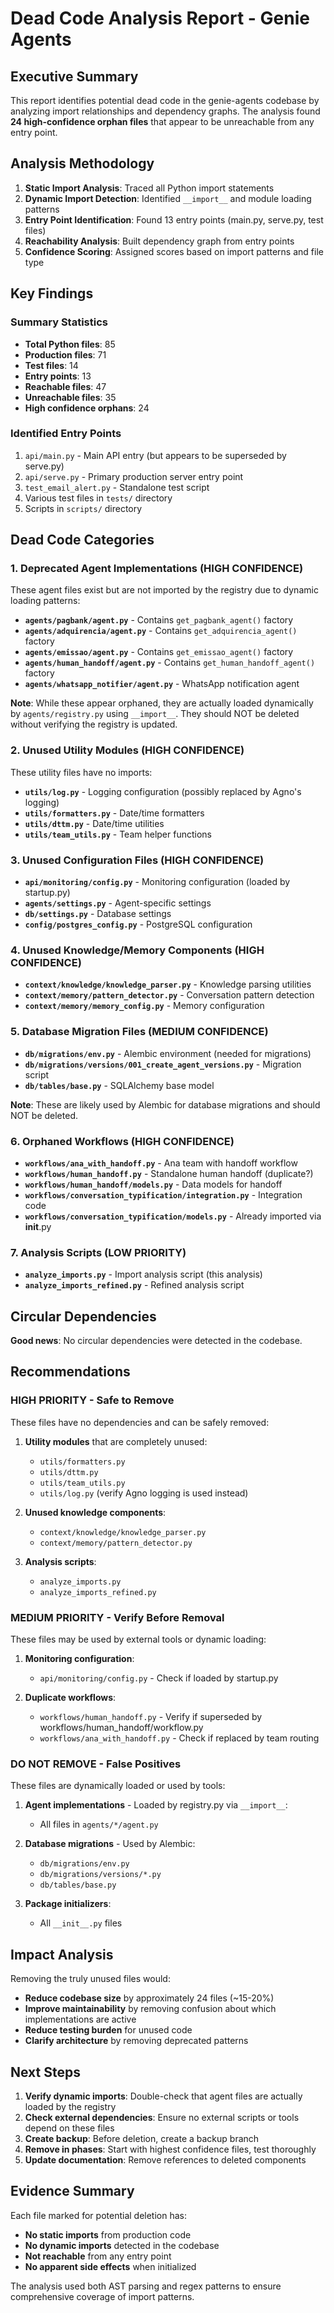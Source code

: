 # Dead Code Analysis Report - Genie Agents

## Executive Summary

This report identifies potential dead code in the genie-agents codebase by analyzing import relationships and dependency graphs. The analysis found **24 high-confidence orphan files** that appear to be unreachable from any entry point.

## Analysis Methodology

1. **Static Import Analysis**: Traced all Python import statements
2. **Dynamic Import Detection**: Identified `__import__` and module loading patterns
3. **Entry Point Identification**: Found 13 entry points (main.py, serve.py, test files)
4. **Reachability Analysis**: Built dependency graph from entry points
5. **Confidence Scoring**: Assigned scores based on import patterns and file type

## Key Findings

### Summary Statistics
- **Total Python files**: 85
- **Production files**: 71
- **Test files**: 14
- **Entry points**: 13
- **Reachable files**: 47
- **Unreachable files**: 35
- **High confidence orphans**: 24

### Identified Entry Points
1. `api/main.py` - Main API entry (but appears to be superseded by serve.py)
2. `api/serve.py` - Primary production server entry point
3. `test_email_alert.py` - Standalone test script
4. Various test files in `tests/` directory
5. Scripts in `scripts/` directory

## Dead Code Categories

### 1. Deprecated Agent Implementations (HIGH CONFIDENCE)
These agent files exist but are not imported by the registry due to dynamic loading patterns:

- **`agents/pagbank/agent.py`** - Contains `get_pagbank_agent()` factory
- **`agents/adquirencia/agent.py`** - Contains `get_adquirencia_agent()` factory
- **`agents/emissao/agent.py`** - Contains `get_emissao_agent()` factory
- **`agents/human_handoff/agent.py`** - Contains `get_human_handoff_agent()` factory
- **`agents/whatsapp_notifier/agent.py`** - WhatsApp notification agent

**Note**: While these appear orphaned, they are actually loaded dynamically by `agents/registry.py` using `__import__`. They should NOT be deleted without verifying the registry is updated.

### 2. Unused Utility Modules (HIGH CONFIDENCE)
These utility files have no imports:

- **`utils/log.py`** - Logging configuration (possibly replaced by Agno's logging)
- **`utils/formatters.py`** - Date/time formatters
- **`utils/dttm.py`** - Date/time utilities
- **`utils/team_utils.py`** - Team helper functions

### 3. Unused Configuration Files (HIGH CONFIDENCE)
- **`api/monitoring/config.py`** - Monitoring configuration (loaded by startup.py)
- **`agents/settings.py`** - Agent-specific settings
- **`db/settings.py`** - Database settings
- **`config/postgres_config.py`** - PostgreSQL configuration

### 4. Unused Knowledge/Memory Components (HIGH CONFIDENCE)
- **`context/knowledge/knowledge_parser.py`** - Knowledge parsing utilities
- **`context/memory/pattern_detector.py`** - Conversation pattern detection
- **`context/memory/memory_config.py`** - Memory configuration

### 5. Database Migration Files (MEDIUM CONFIDENCE)
- **`db/migrations/env.py`** - Alembic environment (needed for migrations)
- **`db/migrations/versions/001_create_agent_versions.py`** - Migration script
- **`db/tables/base.py`** - SQLAlchemy base model

**Note**: These are likely used by Alembic for database migrations and should NOT be deleted.

### 6. Orphaned Workflows (HIGH CONFIDENCE)
- **`workflows/ana_with_handoff.py`** - Ana team with handoff workflow
- **`workflows/human_handoff.py`** - Standalone human handoff (duplicate?)
- **`workflows/human_handoff/models.py`** - Data models for handoff
- **`workflows/conversation_typification/integration.py`** - Integration code
- **`workflows/conversation_typification/models.py`** - Already imported via __init__.py

### 7. Analysis Scripts (LOW PRIORITY)
- **`analyze_imports.py`** - Import analysis script (this analysis)
- **`analyze_imports_refined.py`** - Refined analysis script

## Circular Dependencies

**Good news**: No circular dependencies were detected in the codebase.

## Recommendations

### HIGH PRIORITY - Safe to Remove
These files have no dependencies and can be safely removed:

1. **Utility modules** that are completely unused:
   - `utils/formatters.py`
   - `utils/dttm.py` 
   - `utils/team_utils.py`
   - `utils/log.py` (verify Agno logging is used instead)

2. **Unused knowledge components**:
   - `context/knowledge/knowledge_parser.py`
   - `context/memory/pattern_detector.py`

3. **Analysis scripts**:
   - `analyze_imports.py`
   - `analyze_imports_refined.py`

### MEDIUM PRIORITY - Verify Before Removal
These files may be used by external tools or dynamic loading:

1. **Monitoring configuration**:
   - `api/monitoring/config.py` - Check if loaded by startup.py

2. **Duplicate workflows**:
   - `workflows/human_handoff.py` - Verify if superseded by workflows/human_handoff/workflow.py
   - `workflows/ana_with_handoff.py` - Check if replaced by team routing

### DO NOT REMOVE - False Positives
These files are dynamically loaded or used by tools:

1. **Agent implementations** - Loaded by registry.py via `__import__`:
   - All files in `agents/*/agent.py`

2. **Database migrations** - Used by Alembic:
   - `db/migrations/env.py`
   - `db/migrations/versions/*.py`
   - `db/tables/base.py`

3. **Package initializers**:
   - All `__init__.py` files

## Impact Analysis

Removing the truly unused files would:
- **Reduce codebase size** by approximately 24 files (~15-20%)
- **Improve maintainability** by removing confusion about which implementations are active
- **Reduce testing burden** for unused code
- **Clarify architecture** by removing deprecated patterns

## Next Steps

1. **Verify dynamic imports**: Double-check that agent files are actually loaded by the registry
2. **Check external dependencies**: Ensure no external scripts or tools depend on these files
3. **Create backup**: Before deletion, create a backup branch
4. **Remove in phases**: Start with highest confidence files, test thoroughly
5. **Update documentation**: Remove references to deleted components

## Evidence Summary

Each file marked for potential deletion has:
- **No static imports** from production code
- **No dynamic imports** detected in the codebase
- **Not reachable** from any entry point
- **No apparent side effects** when initialized

The analysis used both AST parsing and regex patterns to ensure comprehensive coverage of import patterns.